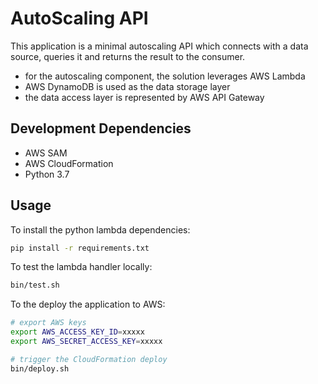 # AutoScaling API
This application is a minimal autoscaling API which connects with a data source, queries it and returns the result to the consumer.

* for the autoscaling component, the solution leverages AWS Lambda
* AWS DynamoDB is used as the data storage layer
* the data access layer is represented by AWS API Gateway

## Development Dependencies
* AWS SAM
* AWS CloudFormation
* Python 3.7

## Usage
To install the python lambda dependencies:
```bash
pip install -r requirements.txt
```

To test the lambda handler locally:
```bash
bin/test.sh
```

To the deploy the application to AWS:
```bash
# export AWS keys
export AWS_ACCESS_KEY_ID=xxxxx
export AWS_SECRET_ACCESS_KEY=xxxxx

# trigger the CloudFormation deploy
bin/deploy.sh
```
